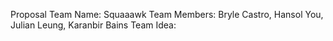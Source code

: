 Proposal
Team Name: Squaaawk
Team Members: Bryle Castro, Hansol You, Julian Leung, Karanbir Bains
Team Idea: 
